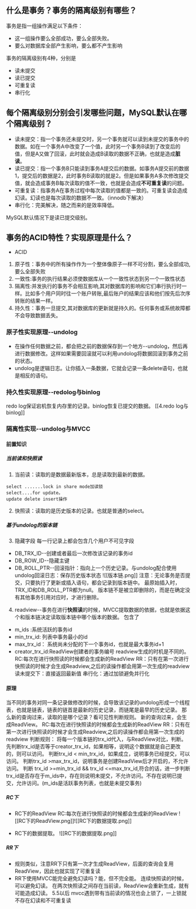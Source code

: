 ## 什么是事务？事务的隔离级别有哪些？
事务是指一组操作满足以下条件：
- 这一组操作要么全部成功，要么全部失败。
- 要么对数据库全部产生影响，要么都不产生影响

事务的隔离级别有4种，分别是
- 读未提交
- 读已提交
- 可重复读
- 串行化
## 每个隔离级别分别会引发哪些问题，MySQL默认在哪个隔离级别？
- 读未提交：指一个事务还未提交时，另一个事务就可以读到未提交的事务中的数据。如在一个事务A中改变了一个值，此时另一个事务B读到了改变后的值，但是A又做了回滚，此时就会造成B读取的数据不正确，也就是造成**脏读**。
- 读已提交：指一个事务B只能读到事务A提交后的数据。如事务A提交前的数据1，提交后的数据是2，此时事务B读取的就是2。但是如果事务A多次修改提交值，就会造成事务B每次读取的值不一致，也就是会造成**不可重复读**的问题。
- 可重复读：指事务A在事务过程中每次读取的值都是一致的。可重复读会造成幻读。幻读也是每次读取的数据不一致。（innodb下解决）
- 串行化：完美解决，随之而来的是效率降低。

MySQL默认情况下是读已提交级别。


## 事务的ACID特性？实现原理是什么？
- ACID

1. 原子性：事务中的所有操作作为一个整体像原子一样不可分割，要么全部成功,要么全部失败
2. 一致性:事务的执行结果必须使数据库从一个一致性状态到另一个一致性状态
3. 隔离性:并发执行的事务不会相互影响,其对数据库的影响和它们串行执行时一样。比如多个用户同时往一个账户转账,最后账户的结果应该和他们按先后次序转账的结果一样。
4. 持久性：事务一旦提交,其对数据库的更新就是持久的。任何事务或系统故障都不会导致数据丢失。

### 原子性实现原理--undolog
- 在操作任何数据之前，都会把之前的数据保存到一个地方--undolog，然后再进行数据修改。这样如果需要回滚就可以利用undolog将数据回滚到事务之前的状态。
- undolog是逻辑日志。让你插入一条数据，它就会记录一条delete语句，也就是相反的语句。

### 持久性实现原理--redolog与binlog
redo log保证宕机恢复内存里的记录。binlog恢复已提交的数据。
[[4.redo log与binlog]]

### 隔离性实现--undolog与MVCC
#### 前置知识
##### 当前读和快照读
1. 当前读：读取的是数据最新版本，总是读取到最新的数据。

```
select .......lock in share mode加读锁 
select....for update。
update delete insert操作
```
2. 快照读：读取的是历史版本的记录。也就是普通的select。

##### 基于undolog的版本链
3. 隐藏字段  每一行记录上都会包含几个用户不可见字段
-   DB_TRX_ID--创建或者最后一次修改该记录的事务id
-   DB_ROW_ID--隐藏主键
-   DB_ROLL_PTR--回滚指针：指向上一个历史记录。与undolog配合使用
undolog回滚日志：保存历史版本状态
![[版本链.png]]
注意：无论事务是否提交，只要执行了更新或插入语句，都会记录到版本链中。
最原始插入时，TRX_ID和DB_ROLL_PTR都为null。
版本链不是被立即删除的，而是在确定没有其他事务引用对应时，才进行删除。
4. readview--事务在进行**快照读**的时候，MVCC提取数据的依据，也就是依据这个和版本链决定读取版本链中哪个版本的数据。
包含了
-  m_ids :系统活跃的事务id
-   min_trx_id: 列表中事务最小的id
-   max_trx_id： 系统尚未分配的下一个事务id，也就是最大事务id+1
- creator_trx_id:ReadView创建者的事务编号
readview生成的时机是不同的。
RC:每次在进行快照读的时候都会生成新的ReadView
RR：只有在第一次进行快照读的时候才会生成Readview,之后的读操作都会用第一次生成的readview
读未提交下：直接返回最新值
串行化：通过加锁避免并行化

#### 原理
当不同的事务对同一条记录做修改的时候，会导致该记录的undolog形成一个线程表，也就是链表，链表的链首是最新的历史记录，而链尾是最早的历史记录。
那么新的查询过来，读取的是哪个记录？看可见性判断规则。
新的查询过来，会生成ReadView。
RC:每次在进行快照读的时候都会生成新的ReadView
RR：只有在第一次进行快照读的时候才会生成Readview,之后的读操作都会用第一次生成的readview
判断规则：
将每一个版本链的trx_id代入，与ReadView对比，判断。
先判断trx_id是否等于creator_trx_id，如果相等，说明这个数据就是自己更改的，则可以访问。
判断trx_id < min_trx_id，如果成立，说明事务已经提交，可以访问。
判断trx_id >max_trx_id，说明事务是创建ReadView后才开启的，不允许访问。
判断 trx_id >=min_trx_id && trx_id <=max_trx_id,符合的话，进一步判断trx_id是否存在于m_ids中，存在则说明未提交，不允许访问。不存在说明已提交，允许访问。(m_ids是活跃事务列表，也就是未提交事务)

##### RC下
- RC下的ReadView
RC:每次在进行快照读的时候都会生成新的ReadView
![[RC下的ReadView.png]]![[RC下的数据提取.png]]

- RC下的数据提取。
![[RC下的数据提取.png]]

##### RR下
- 规则类似，注意RR下只有第一次才生成ReadView，后面的查询会复用ReadView，因此也就实现了可重复读
- RR下使用MVCC能完全避免幻读吗？能，但不完全能。
连续快照读的时候，可以避免幻读。
在两次快照读之间存在当前读，ReadView会重新生成，就有可能造成幻读。
5.5以后 mvcc遇到带有当前读的情况也会上锁了，一上锁就不存在幻读和不可重复读